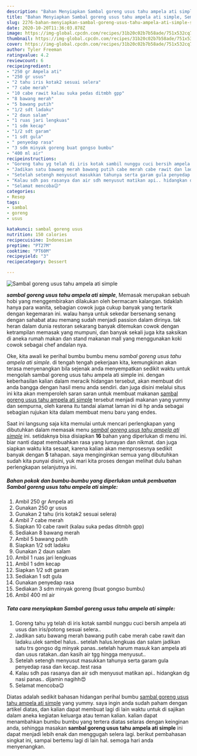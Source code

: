 ```yaml
---
description: "Bahan Menyiapkan Sambal goreng usus tahu ampela ati simple, Sempurna"
title: "Bahan Menyiapkan Sambal goreng usus tahu ampela ati simple, Sempurna"
slug: 2276-bahan-menyiapkan-sambal-goreng-usus-tahu-ampela-ati-simple-sempurna
date: 2020-10-20T11:36:03.878Z
image: https://img-global.cpcdn.com/recipes/31b20c02b7b58ade/751x532cq70/sambal-goreng-usus-tahu-ampela-ati-simple-foto-resep-utama.jpg
thumbnail: https://img-global.cpcdn.com/recipes/31b20c02b7b58ade/751x532cq70/sambal-goreng-usus-tahu-ampela-ati-simple-foto-resep-utama.jpg
cover: https://img-global.cpcdn.com/recipes/31b20c02b7b58ade/751x532cq70/sambal-goreng-usus-tahu-ampela-ati-simple-foto-resep-utama.jpg
author: Tyler Freeman
ratingvalue: 4.2
reviewcount: 6
recipeingredient:
- "250 gr Ampela ati"
- "250 gr usus"
- "2 tahu iris kotak2 sesuai selera"
- "7 cabe merah"
- "10 cabe rawit kalau suka pedas ditmbh gpp"
- "8 bawang merah"
- "5 bawang putih"
- "1/2 sdt ladaku"
- "2 daun salam"
- "1 ruas jari lengkuas"
- "1 sdm kecap"
- "1/2 sdt garam"
- "1 sdt gula"
- " penyedap rasa"
- "3 sdm minyak goreng buat gongso bumbu"
- "400 ml air"
recipeinstructions:
- "Goreng tahu yg telah di iris kotak sambil nunggu cuci bersih ampela ati usus dan iris/potong sesuai selera.."
- "Jadikan satu bawang merah bawang putih cabe merah cabe rawit dan ladaku.ulek sambel halus.. setelah halus.lengkuas dan salam jadikan satu trs gongso dg minyak panas..setelah harum masuk kan ampela ati dan usus ratakan..dan kasih air tgg hingga menyusut.."
- "Setelah setengh menyusut masukkan tahunya serta garam gula penyedap rasa dan kecap..test rasa"
- "Kalau sdh pas rasanya dan air sdh menyusut matikan api.. hidangkan dg nasi panas.. dijamin nagihh😍"
- "Selamat mencoba😉"
categories:
- Resep
tags:
- sambal
- goreng
- usus

katakunci: sambal goreng usus 
nutrition: 150 calories
recipecuisine: Indonesian
preptime: "PT27M"
cooktime: "PT60M"
recipeyield: "3"
recipecategory: Dessert

---
```



![Sambal goreng usus tahu ampela ati simple](https://img-global.cpcdn.com/recipes/31b20c02b7b58ade/751x532cq70/sambal-goreng-usus-tahu-ampela-ati-simple-foto-resep-utama.jpg)

<b><i>sambal goreng usus tahu ampela ati simple</i></b>, Memasak merupakan sebuah hobi yang menggembirakan dilakukan oleh bermacam kalangan. tidaklah hanya para wanita, sebagian cowok juga cukup banyak yang tertarik dengan kegemaran ini. walau hanya untuk sekedar bersenang senang dengan sahabat atau memang sudah menjadi passion dalam dirinya. tak heran dalam dunia restoran sekarang banyak ditemukan cowok dengan ketrampilan memasak yang mumpuni, dan banyak sekali juga kita saksikan di aneka rumah makan dan stand makanan mall yang menggunakan koki cowok sebagai chef andalan nya.



Oke, kita awali ke perihal bumbu bumbu menu <i>sambal goreng usus tahu ampela ati simple</i>. di tengah tengah pekerjaan kita, kemungkinan akan terasa menyenangkan bila sejenak anda menyempatkan sedikit waktu untuk mengolah sambal goreng usus tahu ampela ati simple ini. dengan keberhasilan kalian dalam meracik hidangan tersebut, akan membuat diri anda bangga dengan hasil menu anda sendiri. dan juga disini melalui situs ini kita akan memperoleh saran saran untuk membuat makanan <u>sambal goreng usus tahu ampela ati simple</u> tersebut menjadi makanan yang yummy dan sempurna, oleh karena itu tandai alamat laman ini di hp anda sebagai sebagian rujukan kita dalam membuat menu baru yang endes.


Saat ini langsung saja kita memulai untuk mencari perlengkapan yang dibutuhkan dalam memasak menu <u><i>sambal goreng usus tahu ampela ati simple</i></u> ini. setidaknya bisa disiapkan <b>16</b> bahan yang diperlukan di menu ini. biar nanti dapat membuahkan rasa yang lumayan dan nikmat. dan juga siapkan waktu kita sesaat, karena kalian akan memprosesnya sedikit banyak dengan <b>5</b> tahapan. saya menginginkan semua yang dibutuhkan sudah kita punyai disini, yuk mari kita proses dengan melihat dulu bahan perlengkapan selanjutnya ini.

<!--inarticleads1-->

##### Bahan pokok dan bumbu-bumbu yang diperlukan untuk pembuatan Sambal goreng usus tahu ampela ati simple:

1. Ambil 250 gr Ampela ati
1. Gunakan 250 gr usus
1. Gunakan 2 tahu (iris kotak2 sesuai selera)
1. Ambil 7 cabe merah
1. Siapkan 10 cabe rawit (kalau suka pedas ditmbh gpp)
1. Sediakan 8 bawang merah
1. Ambil 5 bawang putih
1. Siapkan 1/2 sdt ladaku
1. Gunakan 2 daun salam
1. Ambil 1 ruas jari lengkuas
1. Ambil 1 sdm kecap
1. Siapkan 1/2 sdt garam
1. Sediakan 1 sdt gula
1. Gunakan  penyedap rasa
1. Sediakan 3 sdm minyak goreng (buat gongso bumbu)
1. Ambil 400 ml air




<!--inarticleads2-->

##### Tata cara menyiapkan Sambal goreng usus tahu ampela ati simple:

1. Goreng tahu yg telah di iris kotak sambil nunggu cuci bersih ampela ati usus dan iris/potong sesuai selera..
1. Jadikan satu bawang merah bawang putih cabe merah cabe rawit dan ladaku.ulek sambel halus.. setelah halus.lengkuas dan salam jadikan satu trs gongso dg minyak panas..setelah harum masuk kan ampela ati dan usus ratakan..dan kasih air tgg hingga menyusut..
1. Setelah setengh menyusut masukkan tahunya serta garam gula penyedap rasa dan kecap..test rasa
1. Kalau sdh pas rasanya dan air sdh menyusut matikan api.. hidangkan dg nasi panas.. dijamin nagihh😍
1. Selamat mencoba😉




Diatas adalah sedikit bahasan hidangan perihal bumbu <u>sambal goreng usus tahu ampela ati simple</u> yang yummy. saya ingin anda sudah paham dengan artikel diatas, dan kalian dapat membuat lagi di lain waktu untuk di sajikan dalam aneka kegiatan keluarga atau teman kalian. kalian dapat menambahkan bumbu bumbu yang tertera diatas selaras dengan keinginan anda, sehingga masakan <b>sambal goreng usus tahu ampela ati simple</b> ini dapat menjadi lebih enak dan menggugah selera lagi. berikut pembahasan singkat ini, sampai bertemu lagi di lain hal. semoga hari anda menyenangkan.
